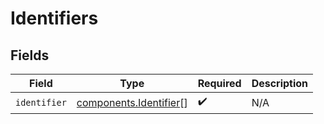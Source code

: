 # Identifiers


## Fields

| Field                                                            | Type                                                             | Required                                                         | Description                                                      |
| ---------------------------------------------------------------- | ---------------------------------------------------------------- | ---------------------------------------------------------------- | ---------------------------------------------------------------- |
| `identifier`                                                     | [components.Identifier](../../models/components/identifier.md)[] | :heavy_check_mark:                                               | N/A                                                              |